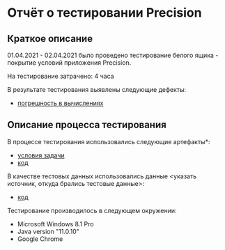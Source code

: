# Отчёт о тестировании Precision

## Краткое описание

01.04.2021 - 02.04.2021 было проведено  тестирование белого ящика - покрытие условий приложения Precision.

На тестирование затрачено: 4 часа

В результате тестирования выявлены следующие дефекты:
* [погрешность в вычислениях](https://github.com/July-git/Precision/issues)


## Описание процесса тестирования

В процессе тестирования использовались следующие артефакты*:
* [условия задачи](https://github.com/netology-code/javaqa-homeworks/tree/master/programming)
* [код](https://github.com/July-git/Precision/blob/main/src/Main.java)


В качестве тестовых данных использовались данные <указать источник, откуда брались тестовые данные>:
* [код](https://github.com/July-git/Precision/blob/main/src/Main.java)

Тестирование производилось в следующем окружении:
* Microsoft Windows 8.1 Pro
* Java version "11.0.10"
* Google Chrome

